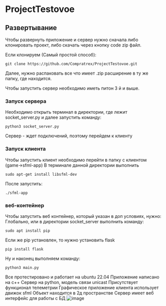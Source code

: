 # ProjectTestovoe

## Развертывание
Чтобы развернуть приложение и сервер нужно сначала либо клонировать проект, либо скачать через кнопку code zip файл.

Если клонируем (Самый простой способ):
```
git clone https://github.com/Compratrex/ProjectTestovoe.git
```

Далее, нужно распаковать все что имеет .zip расширение в ту же папку, где находится.

Чтобы запустить сервер необходимо иметь питон 3 й и выше.
### Запуск сервера
Необходимо открыть терминал в директории, где лежит socket_server.py и далее запустить команду:
```
python3 socket_server.py
```
Сервер - ждет подключений, поэтому перейдем к клиенту

### Запуск клиента
Чтобы запустить клиент необходимо перейти в папку с клиентом (game->sfml-app)
В терминале данной директории выполнить
```
sudo apt-get install libsfml-dev
```
После запустить:
```
./sfml-app
```
### веб-контейнер
Чтобы запустить веб контейнер, который указан в доп условиях, нужно:
Глобально, или в директории socket_server выполнить команду:
```
sudo apt install pip
```
Если же pip установлен, то нужно установить flask
```
pip install flask
```
Ну и наконец выполняем команду:
```
python3 main.py
```
Все протестировано и работает на ubuntu 22.04
Приложение написано на c++
Сервер на python, модель связи unicast
Присутствует функционал телеметрии
Графическое приложение клиента использует движок sfml
Объект находится в 2д пространстве
Сервер имеет веб интерфейс для работы с БД
![image](https://user-images.githubusercontent.com/76513693/219665757-4a1aa23f-fa53-4066-bb9e-2b10108d6a2f.png)



